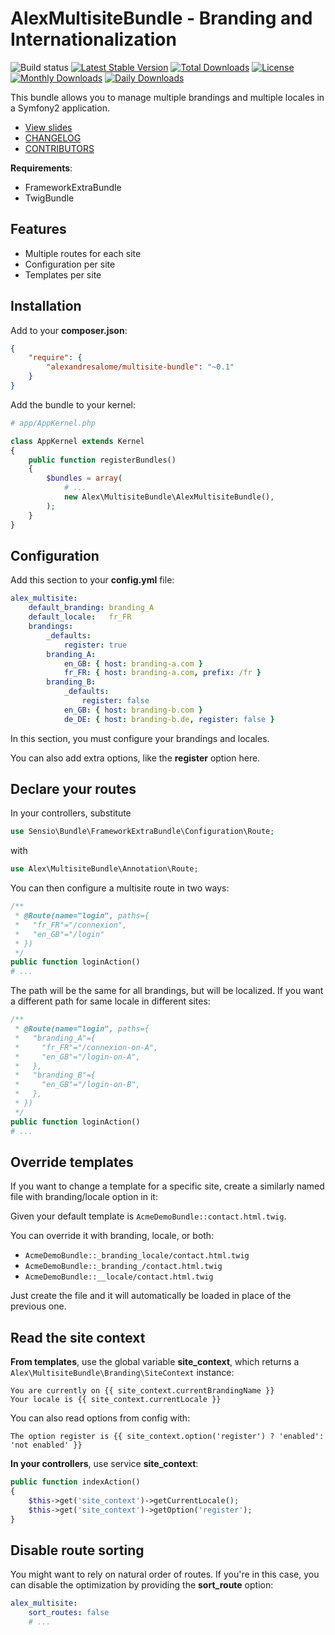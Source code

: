 # AlexMultisiteBundle - Branding and Internationalization

![Build status](https://travis-ci.org/alexandresalome/multisite-bundle.png?branch=master) [![Latest Stable Version](https://poser.pugx.org/alexandresalome/multisite-bundle/v/stable)](https://packagist.org/packages/alexandresalome/multisite-bundle) [![Total Downloads](https://poser.pugx.org/alexandresalome/multisite-bundle/downloads)](https://packagist.org/packages/alexandresalome/multisite-bundle) [![License](https://poser.pugx.org/alexandresalome/multisite-bundle/license)](https://packagist.org/packages/alexandresalome/multisite-bundle) [![Monthly Downloads](https://poser.pugx.org/alexandresalome/multisite-bundle/d/monthly)](https://packagist.org/packages/alexandresalome/multisite-bundle) [![Daily Downloads](https://poser.pugx.org/alexandresalome/multisite-bundle/d/daily)](https://packagist.org/packages/alexandresalome/multisite-bundle)

This bundle allows you to manage multiple brandings and multiple locales in a Symfony2 application.

* [View slides](slides.pdf)
* [CHANGELOG](CHANGELOG.md)
* [CONTRIBUTORS](CONTRIBUTORS.md)

**Requirements**:

* FrameworkExtraBundle
* TwigBundle

## Features

* Multiple routes for each site
* Configuration per site
* Templates per site

## Installation

Add to your **composer.json**:

```json
{
    "require": {
        "alexandresalome/multisite-bundle": "~0.1"
    }
}
```

Add the bundle to your kernel:

```php
# app/AppKernel.php

class AppKernel extends Kernel
{
    public function registerBundles()
    {
        $bundles = array(
            # ...
            new Alex\MultisiteBundle\AlexMultisiteBundle(),
        );
    }
}
```

## Configuration

Add this section to your **config.yml** file:

```yaml
alex_multisite:
    default_branding: branding_A
    default_locale:   fr_FR
    brandings:
        _defaults:
            register: true
        branding_A:
            en_GB: { host: branding-a.com }
            fr_FR: { host: branding-a.com, prefix: /fr }
        branding_B:
            _defaults:
                register: false
            en_GB: { host: branding-b.com }
            de_DE: { host: branding-b.de, register: false }
```

In this section, you must configure your brandings and locales.

You can also add extra options, like the **register** option here.

## Declare your routes

In your controllers, substitute

```php
use Sensio\Bundle\FrameworkExtraBundle\Configuration\Route;
```

with

```php
use Alex\MultisiteBundle\Annotation\Route;
```

You can then configure a multisite route in two ways:

```php
/**
 * @Route(name="login", paths={
 *   "fr_FR"="/connexion",
 *   "en_GB"="/login"
 * })
 */
public function loginAction()
# ...
```

The path will be the same for all brandings, but will be localized. If you
want a different path for same locale in different sites:

```php
/**
 * @Route(name="login", paths={
 *   "branding_A"={
 *     "fr_FR"="/connexion-on-A",
 *     "en_GB"="/login-on-A",
 *   },
 *   "branding_B"={
 *     "en_GB"="/login-on-B",
 *   },
 * })
 */
public function loginAction()
# ...
```

## Override templates

If you want to change a template for a specific site, create a similarly named file with branding/locale option in it:

Given your default template is ``AcmeDemoBundle::contact.html.twig``.

You can override it with branding, locale, or both:

* ``AcmeDemoBundle::_branding_locale/contact.html.twig``
* ``AcmeDemoBundle::_branding_/contact.html.twig``
* ``AcmeDemoBundle::__locale/contact.html.twig``

Just create the file and it will automatically be loaded in place of the previous one.

## Read the site context

**From templates**, use the global variable **site_context**, which returns a ``Alex\MultisiteBundle\Branding\SiteContext`` instance:

```
You are currently on {{ site_context.currentBrandingName }}
Your locale is {{ site_context.currentLocale }}
```

You can also read options from config with:

```
The option register is {{ site_context.option('register') ? 'enabled': 'not enabled' }}
```

**In your controllers**, use service **site_context**:

```php
public function indexAction()
{
    $this->get('site_context')->getCurrentLocale();
    $this->get('site_context')->getOption('register');
}
```

## Disable route sorting

You might want to rely on natural order of routes. If you're in this case, you can disable the optimization by providing the **sort_route** option:

```yaml
alex_multisite:
    sort_routes: false
    # ...
```

